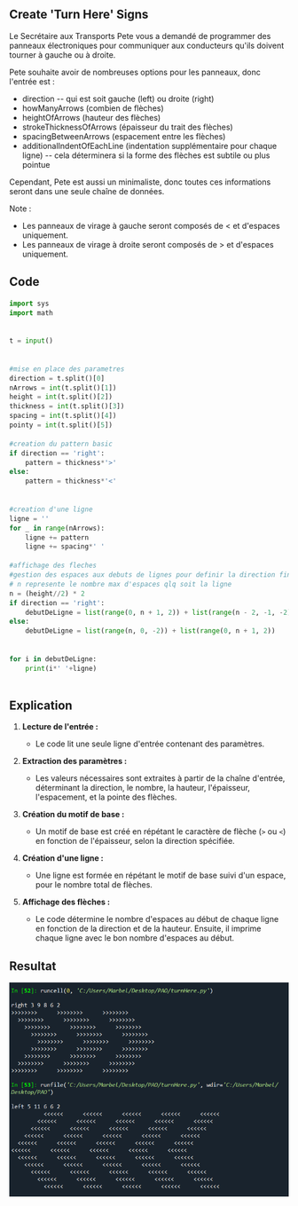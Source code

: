 ## Create 'Turn Here' Signs

Le Secrétaire aux Transports Pete vous a demandé de programmer des panneaux électroniques pour communiquer aux conducteurs qu'ils doivent tourner à gauche ou à droite.

Pete souhaite avoir de nombreuses options pour les panneaux, donc l'entrée est :
- direction -- qui est soit gauche (left) ou droite (right)
- howManyArrows (combien de flèches)
- heightOfArrows (hauteur des flèches)
- strokeThicknessOfArrows (épaisseur du trait des flèches)
- spacingBetweenArrows (espacement entre les flèches)
- additionalIndentOfEachLine (indentation supplémentaire pour chaque ligne) -- cela déterminera si la forme des flèches est subtile ou plus pointue

Cependant, Pete est aussi un minimaliste, donc toutes ces informations seront dans une seule chaîne de données.

Note :
- Les panneaux de virage à gauche seront composés de < et d'espaces uniquement.
- Les panneaux de virage à droite seront composés de > et d'espaces uniquement.


## Code
```python
import sys
import math


t = input()


#mise en place des parametres
direction = t.split()[0]
nArrows = int(t.split()[1])
height = int(t.split()[2])
thickness = int(t.split()[3])
spacing = int(t.split()[4])
pointy = int(t.split()[5])

#creation du pattern basic
if direction == 'right':
    pattern = thickness*'>'
else:
    pattern = thickness*'<'


#creation d'une ligne
ligne = ''
for _ in range(nArrows):
    ligne += pattern
    ligne += spacing*' '

#affichage des fleches
#gestion des espaces aux debuts de lignes pour definir la direction finale des fleches
# n represente le nombre max d'espaces qlq soit la ligne
n = (height//2) * 2
if direction == 'right':
    debutDeLigne = list(range(0, n + 1, 2)) + list(range(n - 2, -1, -2))
else:
    debutDeLigne = list(range(n, 0, -2)) + list(range(0, n + 1, 2))


for i in debutDeLigne:
    print(i*' '+ligne)
    
```

## Explication 

1. **Lecture de l'entrée :**
   - Le code lit une seule ligne d'entrée contenant des paramètres.

2. **Extraction des paramètres :**
   - Les valeurs nécessaires sont extraites à partir de la chaîne d'entrée, déterminant la direction, le nombre, la hauteur, l'épaisseur, l'espacement, et la pointe des flèches.

3. **Création du motif de base :**
   - Un motif de base est créé en répétant le caractère de flèche (`>` ou `<`) en fonction de l'épaisseur, selon la direction spécifiée.

4. **Création d'une ligne :**
   - Une ligne est formée en répétant le motif de base suivi d'un espace, pour le nombre total de flèches.

5. **Affichage des flèches :**
   - Le code détermine le nombre d'espaces au début de chaque ligne en fonction de la direction et de la hauteur. Ensuite, il imprime chaque ligne avec le bon nombre d'espaces au début.


## Resultat

![Local Image](./img/turnHere.png)

